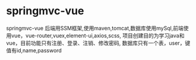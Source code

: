 # springmvc-vue
springmvc-vue
后端用SSM框架,使用maven,tomcat,数据库使用mySql,前端使用vue，vue-router,vuex,element-ui,axios,scss,
项目创建目的为学习java和vue，目前功能只有注册、登录、注销、修改密码,
数据库只有一个表，user，键值有id,name,password
